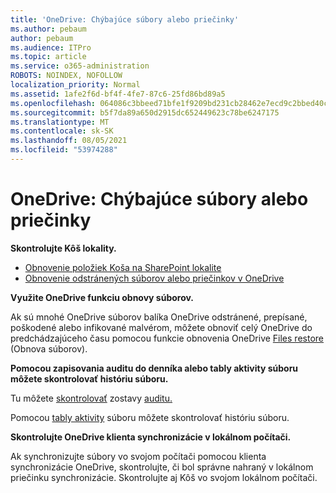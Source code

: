 ```yaml
---
title: 'OneDrive: Chýbajúce súbory alebo priečinky'
ms.author: pebaum
author: pebaum
ms.audience: ITPro
ms.topic: article
ms.service: o365-administration
ROBOTS: NOINDEX, NOFOLLOW
localization_priority: Normal
ms.assetid: 1afe2f6d-bf4f-4fe7-87c6-25fd86bd89a5
ms.openlocfilehash: 064086c3bbeed71bfe1f9209bd231cb28462e7ecd9c2bbed40c4716392eabe72
ms.sourcegitcommit: b5f7da89a650d2915dc652449623c78be6247175
ms.translationtype: MT
ms.contentlocale: sk-SK
ms.lasthandoff: 08/05/2021
ms.locfileid: "53974288"
---
```

# <a name="onedrive-missing-files-or-folders"></a>OneDrive: Chýbajúce súbory alebo priečinky

**Skontrolujte Kôš lokality.**

- [Obnovenie položiek Koša na SharePoint lokalite](https://support.microsoft.com/office/restore-items-in-the-recycle-bin-that-were-deleted-from-sharepoint-or-teams-6df466b6-55f2-4898-8d6e-c0dff851a0be)
- [Obnovenie odstránených súborov alebo priečinkov v OneDrive](https://support.office.com/article/Restore-deleted-files-or-folders-in-OneDrive-949ada80-0026-4db3-a953-c99083e6a84f)


**Využite OneDrive funkciu obnovy súborov.** 

Ak sú mnohé OneDrive súborov balíka OneDrive odstránené, prepísané, poškodené alebo infikované malvérom, môžete obnoviť celý OneDrive do predchádzajúceho času pomocou funkcie obnovenia OneDrive [Files restore](https://support.office.com/article/Restore-your-OneDrive-fa231298-759d-41cf-bcd0-25ac53eb8a15) (Obnova súborov).


**Pomocou zapisovania auditu do denníka alebo tably aktivity súboru môžete skontrolovať históriu súboru.**

Tu môžete [skontrolovať](https://docs.microsoft.com/microsoft-365/compliance/search-the-audit-log-in-security-and-compliance) zostavy [auditu.](https://sip.protection.office.com/)


Pomocou [tably aktivity](https://support.office.com/article/File-activity-in-a-document-library-6105ecda-1dd0-4f6f-9542-102bf5c0ffe0) súboru môžete skontrolovať históriu súboru.


**Skontrolujte OneDrive klienta synchronizácie v lokálnom počítači.**

Ak synchronizujte súbory vo svojom počítači pomocou klienta synchronizácie OneDrive, skontrolujte, či bol správne nahraný v lokálnom priečinku synchronizácie. Skontrolujte aj Kôš vo svojom lokálnom počítači.

